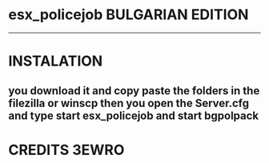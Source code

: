 # esx_policejob BULGARIAN EDITION
----------------
# INSTALATION
you download it and copy paste the folders in the filezilla or winscp
then you open the Server.cfg and type start esx_policejob and start bgpolpack
-----------------------------------------------------------------------------
# CREDITS 3EWRO
